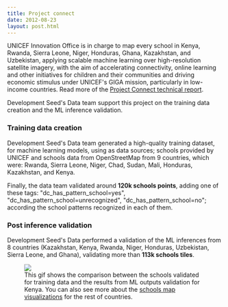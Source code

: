 ```yaml
---
title: Project connect
date: 2012-08-23
layout: post.html
---
```

UNICEF Innovation Office is in charge to map every school in Kenya, Rwanda, Sierra Leone, Niger, Honduras, Ghana, Kazakhstan, and Uzbekistan, applying scalable machine learning over high-resolution satellite imagery, with the aim of accelerating connectivity, online learning and other initiatives for children and their communities and driving economic stimulus under UNICEF's GIGA mission, particularly in low-income countries. Read more of the [Project Connect technical report](http://devseed.com/project-connect-docs/).

Development Seed's Data team support this project on the training data creation and the ML inference validation.

### Training data creation

Development Seed's Data team generated a high-quality training dataset, for machine learning models, using as data sources; schools provided by UNICEF and schools data from OpenStreetMap from 9 countries, which were: Rwanda, Sierra Leone, Niger, Chad, Sudan, Mali, Honduras, Kazakhstan, and Kenya.

Finally, the data team validated around **120k schools points**, adding one of these tags: "dc_has_pattern_school=yes", "dc_has_pattern_school=unrecognized", "dc_has_pattern_school=no"; according the school patterns recognized in each of them.

### Post inference validation

Development Seed's Data performed a validation of the ML inferences from 8 countries (Kazakhstan, Kenya, Rwanda, Niger, Honduras, Uzbekistan, Sierra Leone, and Ghana), validating more than **113k schools tiles**.

<figure class="align-center">
  <img src="/assets/images/pc_map_visualization.gif.gif"/>
  <figcaption>This gif shows the comparison between the schools validated for training data and the results from ML outputs validation for Kenya. You can also see more about the <a href="http://devseed.com/project-connect-visualizations/">schools map visualizations</a> for the rest of countries.</figcaption>
</figure>

